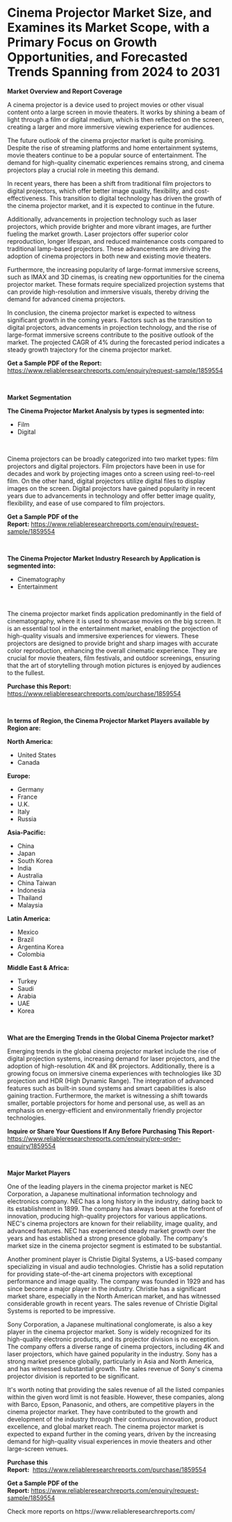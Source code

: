 <p><h1>Cinema Projector Market Size, and Examines its Market Scope, with a Primary Focus on Growth Opportunities, and Forecasted Trends Spanning from 2024 to 2031</h1></p><p><strong>Market Overview and Report Coverage</strong></p>
<p><p>A cinema projector is a device used to project movies or other visual content onto a large screen in movie theaters. It works by shining a beam of light through a film or digital medium, which is then reflected on the screen, creating a larger and more immersive viewing experience for audiences.</p><p>The future outlook of the cinema projector market is quite promising. Despite the rise of streaming platforms and home entertainment systems, movie theaters continue to be a popular source of entertainment. The demand for high-quality cinematic experiences remains strong, and cinema projectors play a crucial role in meeting this demand.</p><p>In recent years, there has been a shift from traditional film projectors to digital projectors, which offer better image quality, flexibility, and cost-effectiveness. This transition to digital technology has driven the growth of the cinema projector market, and it is expected to continue in the future.</p><p>Additionally, advancements in projection technology such as laser projectors, which provide brighter and more vibrant images, are further fueling the market growth. Laser projectors offer superior color reproduction, longer lifespan, and reduced maintenance costs compared to traditional lamp-based projectors. These advancements are driving the adoption of cinema projectors in both new and existing movie theaters.</p><p>Furthermore, the increasing popularity of large-format immersive screens, such as IMAX and 3D cinemas, is creating new opportunities for the cinema projector market. These formats require specialized projection systems that can provide high-resolution and immersive visuals, thereby driving the demand for advanced cinema projectors.</p><p>In conclusion, the cinema projector market is expected to witness significant growth in the coming years. Factors such as the transition to digital projectors, advancements in projection technology, and the rise of large-format immersive screens contribute to the positive outlook of the market. The projected CAGR of 4% during the forecasted period indicates a steady growth trajectory for the cinema projector market.</p></p>
<p><strong>Get a Sample PDF of the Report:</strong> <a href="https://www.reliableresearchreports.com/enquiry/request-sample/1859554">https://www.reliableresearchreports.com/enquiry/request-sample/1859554</a></p>
<p>&nbsp;</p>
<p><strong>Market Segmentation</strong></p>
<p><strong>The Cinema Projector Market Analysis by types is segmented into:</strong></p>
<p><ul><li>Film</li><li>Digital</li></ul></p>
<p>&nbsp;</p>
<p><p>Cinema projectors can be broadly categorized into two market types: film projectors and digital projectors. Film projectors have been in use for decades and work by projecting images onto a screen using reel-to-reel film. On the other hand, digital projectors utilize digital files to display images on the screen. Digital projectors have gained popularity in recent years due to advancements in technology and offer better image quality, flexibility, and ease of use compared to film projectors.</p></p>
<p><strong>Get a Sample PDF of the Report:</strong>&nbsp;<a href="https://www.reliableresearchreports.com/enquiry/request-sample/1859554">https://www.reliableresearchreports.com/enquiry/request-sample/1859554</a></p>
<p>&nbsp;</p>
<p><strong>The Cinema Projector Market Industry Research by Application is segmented into:</strong></p>
<p><ul><li>Cinematography</li><li>Entertainment</li></ul></p>
<p>&nbsp;</p>
<p><p>The cinema projector market finds application predominantly in the field of cinematography, where it is used to showcase movies on the big screen. It is an essential tool in the entertainment market, enabling the projection of high-quality visuals and immersive experiences for viewers. These projectors are designed to provide bright and sharp images with accurate color reproduction, enhancing the overall cinematic experience. They are crucial for movie theaters, film festivals, and outdoor screenings, ensuring that the art of storytelling through motion pictures is enjoyed by audiences to the fullest.</p></p>
<p><strong>Purchase this Report:</strong>&nbsp; <a href="https://www.reliableresearchreports.com/purchase/1859554">https://www.reliableresearchreports.com/purchase/1859554</a></p>
<p>&nbsp;</p>
<p><strong>In terms of Region, the Cinema Projector Market Players available by Region are:</strong></p>
<p>
    <p> <strong> North America: </strong>
        <ul>
            <li>United States</li>
            <li>Canada</li>
        </ul>
        </p> 
    <p> <strong> Europe: </strong>
        <ul>
            <li>Germany</li>
            <li>France</li>
            <li>U.K.</li>
            <li>Italy</li>
            <li>Russia</li>
        </ul>
        </p> 
    <p> <strong> Asia-Pacific: </strong>
        <ul>
            <li>China</li>
            <li>Japan</li>
            <li>South Korea</li>
            <li>India</li>
            <li>Australia</li>
            <li>China Taiwan</li>
            <li>Indonesia</li>
            <li>Thailand</li>
            <li>Malaysia</li>
        </ul>
        </p> 
    <p> <strong> Latin America: </strong>
        <ul>
            <li>Mexico</li>
            <li>Brazil</li>
            <li>Argentina Korea</li>
            <li>Colombia</li>
        </ul>
        </p> 
    <p> <strong> Middle East & Africa: </strong>
        <ul>
            <li>Turkey</li>
            <li>Saudi</li>
            <li>Arabia</li>
            <li>UAE</li>
            <li>Korea</li>
        </ul>
    </p>
    </p>
<p>&nbsp;</p>
<p><strong>What are the Emerging Trends in the Global Cinema Projector market?</strong></p>
<p><p>Emerging trends in the global cinema projector market include the rise of digital projection systems, increasing demand for laser projectors, and the adoption of high-resolution 4K and 8K projectors. Additionally, there is a growing focus on immersive cinema experiences with technologies like 3D projection and HDR (High Dynamic Range). The integration of advanced features such as built-in sound systems and smart capabilities is also gaining traction. Furthermore, the market is witnessing a shift towards smaller, portable projectors for home and personal use, as well as an emphasis on energy-efficient and environmentally friendly projector technologies.</p></p>
<p><strong>Inquire or Share Your Questions If Any Before Purchasing This Report</strong>- <a href="https://www.reliableresearchreports.com/enquiry/pre-order-enquiry/1859554">https://www.reliableresearchreports.com/enquiry/pre-order-enquiry/1859554</a></p>
<p>&nbsp;</p>
<p><strong>Major Market Players</strong></p>
<p><p>One of the leading players in the cinema projector market is NEC Corporation, a Japanese multinational information technology and electronics company. NEC has a long history in the industry, dating back to its establishment in 1899. The company has always been at the forefront of innovation, producing high-quality projectors for various applications. NEC's cinema projectors are known for their reliability, image quality, and advanced features. NEC has experienced steady market growth over the years and has established a strong presence globally. The company's market size in the cinema projector segment is estimated to be substantial.</p><p>Another prominent player is Christie Digital Systems, a US-based company specializing in visual and audio technologies. Christie has a solid reputation for providing state-of-the-art cinema projectors with exceptional performance and image quality. The company was founded in 1929 and has since become a major player in the industry. Christie has a significant market share, especially in the North American market, and has witnessed considerable growth in recent years. The sales revenue of Christie Digital Systems is reported to be impressive.</p><p>Sony Corporation, a Japanese multinational conglomerate, is also a key player in the cinema projector market. Sony is widely recognized for its high-quality electronic products, and its projector division is no exception. The company offers a diverse range of cinema projectors, including 4K and laser projectors, which have gained popularity in the industry. Sony has a strong market presence globally, particularly in Asia and North America, and has witnessed substantial growth. The sales revenue of Sony's cinema projector division is reported to be significant.</p><p>It's worth noting that providing the sales revenue of all the listed companies within the given word limit is not feasible. However, these companies, along with Barco, Epson, Panasonic, and others, are competitive players in the cinema projector market. They have contributed to the growth and development of the industry through their continuous innovation, product excellence, and global market reach. The cinema projector market is expected to expand further in the coming years, driven by the increasing demand for high-quality visual experiences in movie theaters and other large-screen venues.</p></p>
<p><strong>Purchase this Report:</strong>&nbsp;&nbsp;<a href="https://www.reliableresearchreports.com/purchase/1859554">https://www.reliableresearchreports.com/purchase/1859554</a></p>
<p></p>
<p><strong>Get a Sample PDF of the Report:</strong>&nbsp;<a href="https://www.reliableresearchreports.com/enquiry/request-sample/1859554">https://www.reliableresearchreports.com/enquiry/request-sample/1859554</a></p>
<p>Check more reports on https://www.reliableresearchreports.com/</p>